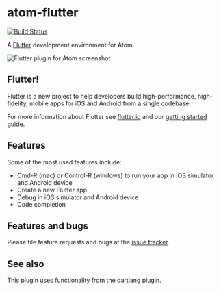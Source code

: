 # atom-flutter

[![Build Status](https://travis-ci.org/flutter/atom-flutter.svg?branch=master)](https://travis-ci.org/flutter/atom-flutter)

A [Flutter][] development environment for Atom.

![Flutter plugin for Atom screenshot](https://raw.githubusercontent.com/flutter/atom-flutter/master/doc/images/screenshot.png)

## Flutter!

Flutter is a new project to help developers build high-performance, high-fidelity,
mobile apps for iOS and Android from a single codebase.

For more information about Flutter see [flutter.io](https://flutter.io) and our
[getting started guide](https://flutter.io/getting-started/).

## Features

Some of the most used features include:

* Cmd-R (mac) or Control-R (windows) to run your app in iOS simulator and Android device
* Create a new Flutter app
* Debug in iOS simulator and Android device
* Code completion

## Features and bugs

Please file feature requests and bugs at the [issue tracker][tracker].

[tracker]: https://github.com/flutter/flutter/issues

## See also

This plugin uses functionality from the
[dartlang](https://github.com/dart-atom/dartlang) plugin.

[Flutter]: http://flutter.io
